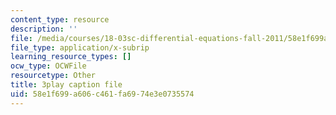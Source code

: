```yaml
---
content_type: resource
description: ''
file: /media/courses/18-03sc-differential-equations-fall-2011/58e1f699a606c461fa6974e3e0735574_LbKKzMag5Rc.srt
file_type: application/x-subrip
learning_resource_types: []
ocw_type: OCWFile
resourcetype: Other
title: 3play caption file
uid: 58e1f699-a606-c461-fa69-74e3e0735574
---
```

